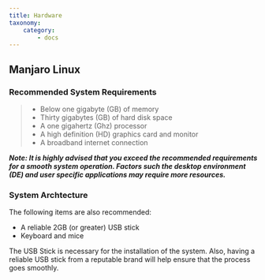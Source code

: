 ```yaml
---
title: Hardware
taxonomy:
    category:
        - docs
---
```


## Manjaro Linux

### Recommended System Requirements 
> - Below one gigabyte (GB) of memory
> - Thirty gigabytes (GB) of hard disk space
> - A one gigahertz (Ghz) processor
> - A high definition (HD) graphics card and monitor
> - A broadband internet connection

***Note: It is highly advised that you exceed the recommended requirements for a smooth system operation. Factors such the desktop environment (DE) and user specific applications may require more resources.***

### System Archtecture

The following items are also recommended:
- A reliable 2GB (or greater) USB stick
- Keyboard and mice

The USB Stick is necessary for the installation of the system. Also, having a reliable USB stick from a reputable brand will help ensure that the process goes smoothly. 